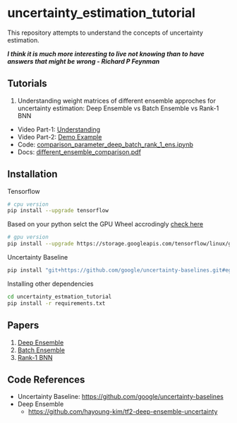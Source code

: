 # uncertainty_estimation_tutorial
This repository attempts to understand the concepts of uncertainty estimation.

***I think it is much more interesting to live not knowing than to have answers that might be wrong - Richard P Feynman***

## Tutorials
1. Understanding weight matrices of different ensemble approches for uncertainty estimation: Deep Ensemble vs Batch Ensemble vs Rank-1 BNN
  - Video Part-1: [Understanding](https://www.youtube.com/watch?v=KZNrVt8Vspc&t=401s) 
  - Video Part-2: [Demo Example](https://www.youtube.com/watch?v=4t4eEAGRJ8s)
  - Code: [comparison_parameter_deep_batch_rank_1_ens.ipynb](https://github.com/anujshah1003/uncertainty_estimation_tutorial/blob/main/comparison_parameter_deep_batch_rank_1_ens.ipynb)
  - Docs: [different_ensemble_comparison.pdf](https://github.com/anujshah1003/uncertainty_estimation_tutorial/blob/main/supporting_docs/different_ensemble_comparison.pdf)


## Installation

Tensorflow
```bash
# cpu version 
pip install --upgrade tensorflow
```
Based on your python selct the GPU Wheel accrodingly [check here](https://www.tensorflow.org/install/pip)
```bash
# gpu version
pip install --upgrade https://storage.googleapis.com/tensorflow/linux/gpu/tensorflow_gpu-2.8.0-cp37-cp37m-manylinux2010_x86_64.whl
```
Uncertainty Baseline
```bash
pip install "git+https://github.com/google/uncertainty-baselines.git#egg=uncertainty_baselines"
```
Installing other dependencies
```bash
cd uncertainty_estmation_tutorial
pip install -r requirements.txt
```

## Papers
1. [Deep Ensemble](https://arxiv.org/abs/1612.01474)
2. [Batch Ensemble](https://arxiv.org/abs/2002.06715)
3. [Rank-1 BNN](https://arxiv.org/pdf/2005.07186.pdf)

## Code References
* Uncertainty Baseline: https://github.com/google/uncertainty-baselines
* Deep Ensemble
    * https://github.com/hayoung-kim/tf2-deep-ensemble-uncertainty

